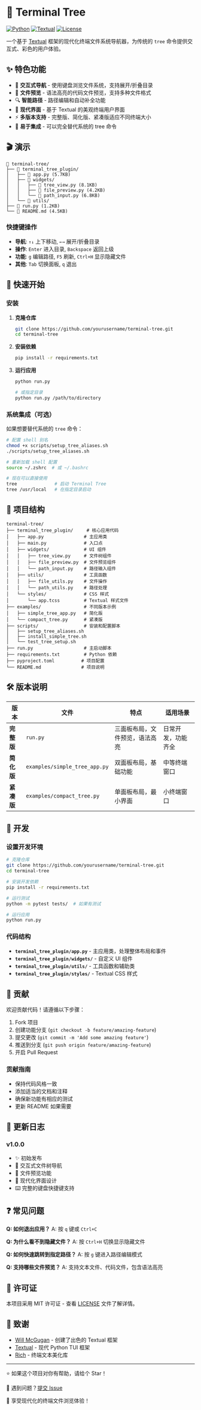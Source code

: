 # 🌲 Terminal Tree

[![Python](https://img.shields.io/badge/Python-3.8%2B-blue)](https://python.org)
[![Textual](https://img.shields.io/badge/Framework-Textual-green)](https://github.com/textualize/textual)
[![License](https://img.shields.io/badge/License-MIT-yellow)](LICENSE)

一个基于 [Textual](https://github.com/textualize/textual) 框架的现代化终端文件系统导航器，为传统的 `tree` 命令提供交互式、彩色的用户体验。

## ✨ 特色功能

- 🌳 **交互式导航** - 使用键盘浏览文件系统，支持展开/折叠目录
- 📄 **文件预览** - 语法高亮的代码文件预览，支持多种文件格式
- 🔍 **智能路径** - 路径编辑和自动补全功能
- 🎨 **现代界面** - 基于 Textual 的美观终端用户界面
- ⚡ **多版本支持** - 完整版、简化版、紧凑版适应不同终端大小
- 🔧 **易于集成** - 可以完全替代系统的 tree 命令

## 🎬 演示

```
📁 terminal-tree/
├── 📁 terminal_tree_plugin/
│   ├── 📄 app.py (5.7KB)
│   ├── 📁 widgets/
│   │   ├── 📄 tree_view.py (8.1KB)
│   │   ├── 📄 file_preview.py (4.2KB)
│   │   └── 📄 path_input.py (6.8KB)
│   └── 📁 utils/
├── 📄 run.py (1.2KB)
└── 📄 README.md (4.5KB)
```

### 快捷键操作

- **导航**: `↑↓` 上下移动, `←→` 展开/折叠目录
- **操作**: `Enter` 进入目录, `Backspace` 返回上级
- **功能**: `g` 编辑路径, `F5` 刷新, `Ctrl+H` 显示隐藏文件
- **其他**: `Tab` 切换面板, `q` 退出

## 🚀 快速开始

### 安装

1. **克隆仓库**

   ```bash
   git clone https://github.com/yourusername/terminal-tree.git
   cd terminal-tree
   ```

2. **安装依赖**

   ```bash
   pip install -r requirements.txt
   ```

3. **运行应用**

   ```bash
   python run.py

   # 或指定目录
   python run.py /path/to/directory
   ```

### 系统集成（可选）

如果想要替代系统的 `tree` 命令：

```bash
# 配置 shell 别名
chmod +x scripts/setup_tree_aliases.sh
./scripts/setup_tree_aliases.sh

# 重新加载 shell 配置
source ~/.zshrc  # 或 ~/.bashrc

# 现在可以直接使用
tree              # 启动 Terminal Tree
tree /usr/local   # 在指定目录启动
```

## 📁 项目结构

```
terminal-tree/
├── terminal_tree_plugin/     # 核心应用代码
│   ├── app.py               # 主应用类
│   ├── main.py              # 入口点
│   ├── widgets/             # UI 组件
│   │   ├── tree_view.py     # 文件树组件
│   │   ├── file_preview.py  # 文件预览组件
│   │   └── path_input.py    # 路径输入组件
│   ├── utils/               # 工具函数
│   │   ├── file_utils.py    # 文件操作
│   │   └── path_utils.py    # 路径处理
│   └── styles/              # CSS 样式
│       └── app.tcss         # Textual 样式文件
├── examples/                # 不同版本示例
│   ├── simple_tree_app.py   # 简化版
│   └── compact_tree.py      # 紧凑版
├── scripts/                 # 安装和配置脚本
│   ├── setup_tree_aliases.sh
│   ├── install_simple_tree.sh
│   └── test_tree_setup.sh
├── run.py                   # 主启动脚本
├── requirements.txt         # Python 依赖
├── pyproject.toml          # 项目配置
└── README.md               # 项目说明
```

## 🛠️ 版本说明

| 版本       | 文件                          | 特点                           | 适用场景           |
| ---------- | ----------------------------- | ------------------------------ | ------------------ |
| **完整版** | `run.py`                      | 三面板布局，文件预览，语法高亮 | 日常开发，功能齐全 |
| **简化版** | `examples/simple_tree_app.py` | 双面板布局，基础功能           | 中等终端窗口       |
| **紧凑版** | `examples/compact_tree.py`    | 单面板布局，最小界面           | 小终端窗口         |

## 🔧 开发

### 设置开发环境

```bash
# 克隆仓库
git clone https://github.com/yourusername/terminal-tree.git
cd terminal-tree

# 安装开发依赖
pip install -r requirements.txt

# 运行测试
python -m pytest tests/  # 如果有测试

# 运行应用
python run.py
```

### 代码结构

- **`terminal_tree_plugin/app.py`** - 主应用类，处理整体布局和事件
- **`terminal_tree_plugin/widgets/`** - 自定义 UI 组件
- **`terminal_tree_plugin/utils/`** - 工具函数和辅助类
- **`terminal_tree_plugin/styles/`** - Textual CSS 样式

## 🤝 贡献

欢迎贡献代码！请遵循以下步骤：

1. Fork 项目
2. 创建功能分支 (`git checkout -b feature/amazing-feature`)
3. 提交更改 (`git commit -m 'Add some amazing feature'`)
4. 推送到分支 (`git push origin feature/amazing-feature`)
5. 开启 Pull Request

### 贡献指南

- 保持代码风格一致
- 添加适当的文档和注释
- 确保新功能有相应的测试
- 更新 README 如果需要

## 📝 更新日志

### v1.0.0

- ✨ 初始发布
- 🌳 交互式文件树导航
- 📄 文件预览功能
- 🎨 现代化界面设计
- ⌨️ 完整的键盘快捷键支持

## ❓ 常见问题

**Q: 如何退出应用？**
A: 按 `q` 键或 `Ctrl+C`

**Q: 为什么看不到隐藏文件？**
A: 按 `Ctrl+H` 切换显示隐藏文件

**Q: 如何快速跳转到指定路径？**
A: 按 `g` 键进入路径编辑模式

**Q: 支持哪些文件预览？**
A: 支持文本文件、代码文件，包含语法高亮

## 📄 许可证

本项目采用 MIT 许可证 - 查看 [LICENSE](LICENSE) 文件了解详情。

## 🙏 致谢

- [Will McGugan](https://github.com/willmcgugan) - 创建了出色的 Textual 框架
- [Textual](https://github.com/textualize/textual) - 现代 Python TUI 框架
- [Rich](https://github.com/textualize/rich) - 终端文本美化库

---

⭐ 如果这个项目对你有帮助，请给个 Star！

🐛 遇到问题？[提交 Issue](https://github.com/yourusername/terminal-tree/issues)

🌲 享受现代化的终端文件浏览体验！
